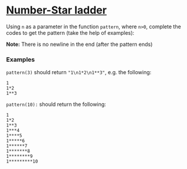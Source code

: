 # [Number-Star ladder](https://www.codewars.com/kata/number-star-ladder "https://www.codewars.com/kata/5631213916d70a0979000066")

Using `n` as a parameter in the function `pattern`, where `n>0`, complete the codes to get the
pattern (take the help of examples):

**Note:** There is no newline in the end (after the pattern ends)

### Examples

`pattern(3)` should return `"1\n1*2\n1**3"`, e.g. the following:

```
1
1*2
1**3
```

`pattern(10):` should return the following:

```
1
1*2
1**3
1***4
1****5
1*****6
1******7
1*******8
1********9
1*********10
```
